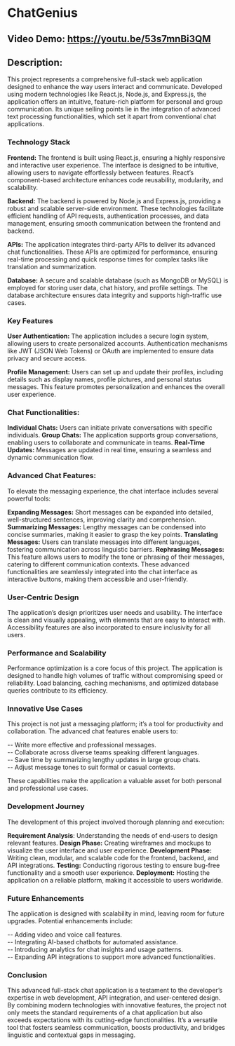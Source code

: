 # ChatGenius
## Video Demo: https://youtu.be/53s7mnBi3QM
## Description: <br>

This project represents a comprehensive full-stack web application designed to enhance the way users interact and communicate. Developed using modern technologies like React.js, Node.js, and Express.js, the application offers an intuitive, feature-rich platform for personal and group communication. Its unique selling points lie in the integration of advanced text processing functionalities, which set it apart from conventional chat applications.

### Technology Stack
**Frontend:**
The frontend is built using React.js, ensuring a highly responsive and interactive user experience. The interface is designed to be intuitive, allowing users to navigate effortlessly between features. React’s component-based architecture enhances code reusability, modularity, and scalability.

**Backend:**
The backend is powered by Node.js and Express.js, providing a robust and scalable server-side environment. These technologies facilitate efficient handling of API requests, authentication processes, and data management, ensuring smooth communication between the frontend and backend.

**APIs:**
The application integrates third-party APIs to deliver its advanced chat functionalities. These APIs are optimized for performance, ensuring real-time processing and quick response times for complex tasks like translation and summarization.

**Database:**
A secure and scalable database (such as MongoDB or MySQL) is employed for storing user data, chat history, and profile settings. The database architecture ensures data integrity and supports high-traffic use cases.

### Key Features
**User Authentication:**
The application includes a secure login system, allowing users to create personalized accounts. Authentication mechanisms like JWT (JSON Web Tokens) or OAuth are implemented to ensure data privacy and secure access.

**Profile Management:**
Users can set up and update their profiles, including details such as display names, profile pictures, and personal status messages. This feature promotes personalization and enhances the overall user experience.

### Chat Functionalities:

**Individual Chats:** Users can initiate private conversations with specific individuals.
**Group Chats:** The application supports group conversations, enabling users to collaborate and communicate in teams.
**Real-Time Updates:** Messages are updated in real time, ensuring a seamless and dynamic communication flow.

### Advanced Chat Features:
To elevate the messaging experience, the chat interface includes several powerful tools:

**Expanding Messages:** Short messages can be expanded into detailed, well-structured sentences, improving clarity and comprehension.
**Summarizing Messages:** Lengthy messages can be condensed into concise summaries, making it easier to grasp the key points.
**Translating Messages:** Users can translate messages into different languages, fostering communication across linguistic barriers.
**Rephrasing Messages:** This feature allows users to modify the tone or phrasing of their messages, catering to different communication contexts.
These advanced functionalities are seamlessly integrated into the chat interface as interactive buttons, making them accessible and user-friendly.

### User-Centric Design
The application’s design prioritizes user needs and usability. The interface is clean and visually appealing, with elements that are easy to interact with. Accessibility features are also incorporated to ensure inclusivity for all users.

### Performance and Scalability
Performance optimization is a core focus of this project. The application is designed to handle high volumes of traffic without compromising speed or reliability. Load balancing, caching mechanisms, and optimized database queries contribute to its efficiency.

### Innovative Use Cases
This project is not just a messaging platform; it’s a tool for productivity and collaboration. The advanced chat features enable users to:

-- Write more effective and professional messages.<br>
-- Collaborate across diverse teams speaking different languages.<br>
-- Save time by summarizing lengthy updates in large group chats.<br>
-- Adjust message tones to suit formal or casual contexts.<br>

These capabilities make the application a valuable asset for both personal and professional use cases.

### Development Journey
The development of this project involved thorough planning and execution:

**Requirement Analysis**: Understanding the needs of end-users to design relevant features.
**Design Phase:** Creating wireframes and mockups to visualize the user interface and user experience.
**Development Phase:** Writing clean, modular, and scalable code for the frontend, backend, and API integrations.
**Testing:** Conducting rigorous testing to ensure bug-free functionality and a smooth user experience.
**Deployment:** Hosting the application on a reliable platform, making it accessible to users worldwide.

### Future Enhancements
The application is designed with scalability in mind, leaving room for future upgrades. Potential enhancements include:

-- Adding video and voice call features.<br>
-- Integrating AI-based chatbots for automated assistance.<br>
-- Introducing analytics for chat insights and usage patterns.<br>
-- Expanding API integrations to support more advanced functionalities.<br>

### Conclusion
This advanced full-stack chat application is a testament to the developer’s expertise in web development, API integration, and user-centered design. By combining modern technologies with innovative features, the project not only meets the standard requirements of a chat application but also exceeds expectations with its cutting-edge functionalities. It’s a versatile tool that fosters seamless communication, boosts productivity, and bridges linguistic and contextual gaps in messaging.
